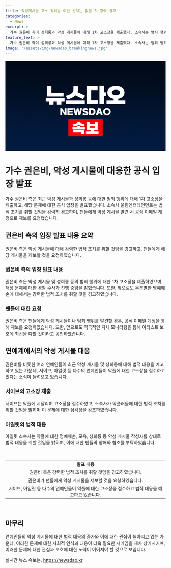 ```yaml
---
title: 악성게시물 고소 워터밤 여신 선처는 없을 것 강력 경고
categories:
  - News
excerpt: >
  가수 권은비 측이 성희롱과 악성 게시물에 대해 1차 고소장을 제출했다. 소속사는 범죄 행위로 간주하며 강력한 법적 조치를 취할 것을 경고했고, 팬들에게 발견시 공식 이메일로 제보 요청했다. 최근 다른 연예인들도 악플에 대해 법적 대응을 예고하고 있다.
feature_text: >
  가수 권은비 측이 성희롱과 악성 게시물에 대해 1차 고소장을 제출했다. 소속사는 범죄 행위로 간주하며 강력한 법적 조치를 취할 것을 경고했고, 팬들에게 발견시 공식 이메일로 제보 요청했다. 최근 다른 연예인들도 악플에 대해 법적 대응을 예고하고 있다.
image: '/assets/img/newsdao_breakingnews.jpg'
---
```


<p><img src="/assets/img/newsdao_breakingnews.jpg" alt="ranknews 속보" /></p>

<h1>가수 권은비, 악성 게시물에 대응한 공식 입장 발표</h1>

<p data-ke-size="size16">가수 권은비 측은 최근 악성 게시물과 성희롱 등에 대한 범죄 행위에 대해 1차 고소장을 제출하고, 해당 문제에 대한 공식 입장을 발표했습니다. 소속사 울림엔터테인먼트는 법적 조치를 취할 것임을 강력히 경고하며, 팬들에게 악성 게시물 발견 시 공식 이메일 계정으로 제보를 요청했습니다.</p>

<h2 data-ke-size="size26">권은비 측의 입장 발표 내용 요약</h2>

<p data-ke-size="size16">권은비 측은 악성 게시물에 대해 강력한 법적 조치를 취할 것임을 경고하고, 팬들에게 해당 게시물을 제보할 것을 요청하였습니다.</p>

<h3>권은비 측의 입장 발표 내용</h3>

<p data-ke-size="size16">권은비 측은 악성 게시물 및 성희롱 등의 범죄 행위에 대한 1차 고소장을 제출하였으며, 해당 문제에 대한 경찰 수사가 진행 중임을 밝혔습니다. 또한, 앞으로도 무분별한 명예훼손에 대해서는 강력한 법적 조치를 취할 것을 경고하였습니다.</p>

<h3>팬들에 대한 요청</h3>

<p data-ke-size="size16">권은비 측은 팬들에게 악성 게시물이나 범죄 행위를 발견할 경우, 공식 이메일 계정을 통해 제보를 요청하였습니다. 또한, 앞으로도 적극적인 자체 모니터링을 통해 아티스트 보호에 최선을 다할 것이라고 공언하였습니다.</p>

<h2 data-ke-size="size26">연예계에서의 악성 게시물 대응</h2>

<p data-ke-size="size16">권은비를 비롯한 여러 연예인들이 최근 악성 게시물 및 성희롱에 대해 법적 대응을 예고하고 있는 가운데, 서이브, 아일릿 등 다수의 연예인들이 악플에 대한 고소장을 접수하고 있다는 소식이 들려오고 있습니다.</p>

<h3>서이브의 고소장 제출</h3>

<p data-ke-size="size16">서이브는 악플에 시달리며 고소장을 접수하였고, 소속사가 악플러들에 대한 법적 조치를 취할 것임을 밝히며 이 문제에 대한 심각성을 강조하였습니다.</p>

<h3>아일릿의 법적 대응</h3>

<p data-ke-size="size16">아일릿 소속사는 악플에 대한 명예훼손, 모욕, 성희롱 등 악성 게시물 작성자를 상대로 법적 대응을 취할 것임을 밝히며, 이에 대한 팬들의 양해와 협조를 부탁하였습니다.</p>

<p data-ke-size="size16">&nbsp;</p>

<table>
   <tbody>
      <tr>
         <td style="text-align: center; height: 17px;"><b>발표 내용</b></td>
      </tr>
      <tr>
         <td style="text-align: center; height: 17px;">권은비 측은 강력한 법적 조치를 취할 것임을 경고하였습니다.</td>
      </tr>
      <tr>
         <td style="text-align: center; height: 17px;">권은비가 팬들에게 악성 게시물을 제보할 것을 요청하였습니다.</td>
      </tr>
      <tr>
         <td style="text-align: center; height: 17px;">서이브, 아일릿 등 다수의 연예인들이 악플에 대한 고소장을 접수하고 법적 대응을 예고하고 있습니다.</td>
      </tr>
   </tbody>
</table>

<p data-ke-size="size16">&nbsp;</p>

<h2 data-ke-size="size26">마무리</h2>

<p data-ke-size="size16">연예인들의 악성 게시물에 대한 법적 대응의 증가와 이에 대한 관심이 높아지고 있는 가운데, 이러한 문제에 대한 사회적 인식과 대응이 더욱 필요한 시기임을 재차 상기시키며, 이러한 문제에 대한 관심과 보호에 대한 노력이 이어져야 할 것으로 보입니다.</p>
실시간 뉴스 속보는, <a href="https://newsdao.kr" rel="dofollow">https://newsdao.kr</a>


